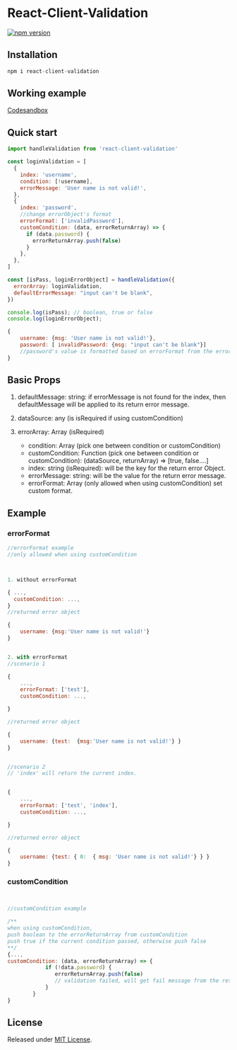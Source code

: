 # React-Client-Validation

[![npm version](https://badge.fury.io/js/react-client-validation.svg)](https://badge.fury.io/js/react-client-validation)

## Installation

```js
npm i react-client-validation
```

## Working example

[Codesandbox](https://codesandbox.io/s/react-client-validarion-example-zo1gr3?file=/src/App.js)

## Quick start

```js
import handleValidation from 'react-client-validation'

const loginValidation = [
  {
    index: 'username',
    condition: [!username],
    errorMessage: 'User name is not valid!',
  },
  {
    index: 'password',
    //change errorObject's format
    errorFormat: ['invalidPassword'],
    customCondition: (data, errorReturnArray) => {
      if (data.password) {
        errorReturnArray.push(false)
      }
    },
  },
]

const [isPass, loginErrorObject] = handleValidation({
  errorArray: loginValidation,
  defaultErrorMessage: "input can't be blank",
})
```

```js
console.log(isPass); // boolean, true or false
console.log(loginErrorObject);

{
    username: {msg: 'User name is not valid!'},
    password: [ invalidPassword: {msg: "input can't be blank"}]
    //password's value is formatted based on errorFormat from the errorArray
}
```

## Basic Props

1. defaultMessage: string: if errorMessage is not found for the index, then defaultMessage will be applied to its return error message.

2. dataSource: any (is isRequired if using customCondition)

3. errorArray: Array (isRequired)
   - condition: Array (pick one between condition or customCondition)
   - customCondition: Function (pick one between condition or customCondition): (dataSource, returnArray) => [true, false....]
   - index: string (isRequired): will be the key for the return error Object.
   - errorMessage: string: will be the value for the return error message.
   - errorFormat: Array (only allowed when using customCondition) set custom format.

## Example

### errorFormat

```js
//errorFormat example
//only allowed when using customCondition



1. without errorFormat

{ ...,
  customCondition: ...,
}
//returned error object

{
    username: {msg:'User name is not valid!'}
}


2. with errorFormat
//scenario 1

{
    ...,
    errorFormat: ['test'],
    customCondition: ...,

}

//returned error object

{
    username: {test:  {msg:'User name is not valid!'} }
}


//scenario 2
// 'index' will return the current index.


{
    ...,
    errorFormat: ['test', 'index'],
    customCondition: ...,

}

//returned error object

{
    username: {test: { 0:  { msg: 'User name is not valid!'} } }
}

```

### customCondition

```js


//customCondition example

/**
when using customCondition,
push boolean to the errorReturnArray from customCondition
push true if the current condition passed, otherwise push false
**/
{...,
customCondition: (data, errorReturnArray) => {
            if (!data.password) {
               errorReturnArray.push(false)
               // validation failed, will get fail message from the return error object
            }
        }
}
```

## License

Released under [MIT License](LICENSE.md).
